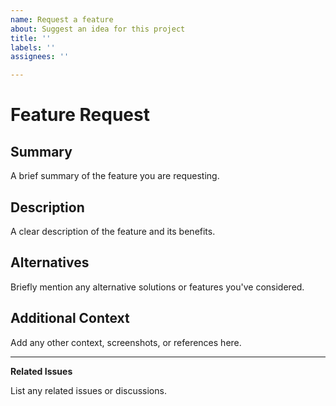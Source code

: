 ```yaml
---
name: Request a feature
about: Suggest an idea for this project
title: ''
labels: ''
assignees: ''

---
```


# Feature Request

## Summary
A brief summary of the feature you are requesting.

## Description
A clear description of the feature and its benefits.

## Alternatives
Briefly mention any alternative solutions or features you've considered.

## Additional Context
Add any other context, screenshots, or references here.

---

**Related Issues**

List any related issues or discussions.
